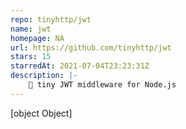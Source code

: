 ```yaml
---
repo: tinyhttp/jwt
name: jwt
homepage: NA
url: https://github.com/tinyhttp/jwt
stars: 15
starredAt: 2021-07-04T23:23:31Z
description: |-
    🔐 tiny JWT middleware for Node.js
---
```


[object Object]
